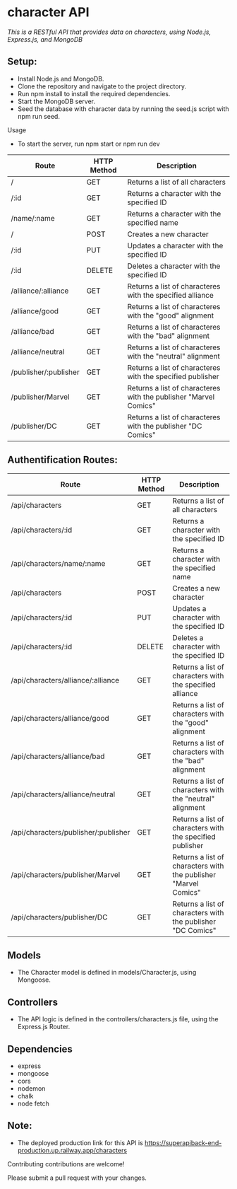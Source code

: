 # character API

*This is a RESTful API that provides data on characters, using Node.js, Express.js, and MongoDB*

## Setup:
* Install Node.js and MongoDB.
* Clone the repository and navigate to the project directory.
* Run npm install to install the required dependencies.
* Start the MongoDB server.
* Seed the database with character data by running the seed.js script with npm run seed.

Usage
* To start the server, run npm start or npm run dev

| Route                 | HTTP Method | Description                                                     |
|-----------------------|-------------|-----------------------------------------------------------------|
| /                     | GET         | Returns a list of all characters                               |
| /:id                  | GET         | Returns a character with the specified ID                       |
| /name/:name           | GET         | Returns a character with the specified name                     |
| /                     | POST        | Creates a new character                                          |
| /:id                  | PUT         | Updates a character with the specified ID                       |
| /:id                  | DELETE      | Deletes a character with the specified ID                       |
| /alliance/:alliance   | GET         | Returns a list of characteres with the specified alliance       |
| /alliance/good        | GET         | Returns a list of characteres with the "good" alignment          |
| /alliance/bad         | GET         | Returns a list of characteres with the "bad" alignment           |
| /alliance/neutral     | GET         | Returns a list of characteres with the "neutral" alignment       |
| /publisher/:publisher | GET         | Returns a list of characteres with the specified publisher      |
| /publisher/Marvel     | GET         | Returns a list of characteres with the publisher "Marvel Comics" |
| /publisher/DC         | GET         | Returns a list of characteres with the publisher "DC Comics"     |

## Authentification Routes:
| Route                   | HTTP Method | Description                                                     |
|-------------------------|-------------|-----------------------------------------------------------------|
| /api/characters         | GET         | Returns a list of all characters                                 |
| /api/characters/:id     | GET         | Returns a character with the specified ID                       |
| /api/characters/name/:name | GET      | Returns a character with the specified name                     |
| /api/characters         | POST        | Creates a new character                                          |
| /api/characters/:id     | PUT         | Updates a character with the specified ID                       |
| /api/characters/:id     | DELETE      | Deletes a character with the specified ID                       |
| /api/characters/alliance/:alliance | GET | Returns a list of characters with the specified alliance      |
| /api/characters/alliance/good  | GET | Returns a list of characters with the "good" alignment          |
| /api/characters/alliance/bad   | GET | Returns a list of characters with the "bad" alignment           |
| /api/characters/alliance/neutral | GET | Returns a list of characters with the "neutral" alignment       |
| /api/characters/publisher/:publisher | GET | Returns a list of characters with the specified publisher    |
| /api/characters/publisher/Marvel | GET | Returns a list of characters with the publisher "Marvel Comics" |
| /api/characters/publisher/DC | GET | Returns a list of characters with the publisher "DC Comics"     |



## Models
* The Character model is defined in models/Character.js, using Mongoose.

## Controllers
* The API logic is defined in the controllers/characters.js file, using the Express.js Router.

## Dependencies
* express
* mongoose
* cors
* nodemon
* chalk
* node fetch

## Note: 
* The deployed production link for this API is https://superapiback-end-production.up.railway.app/characters


Contributing contributions are welcome! 

Please submit a pull request with your changes.
